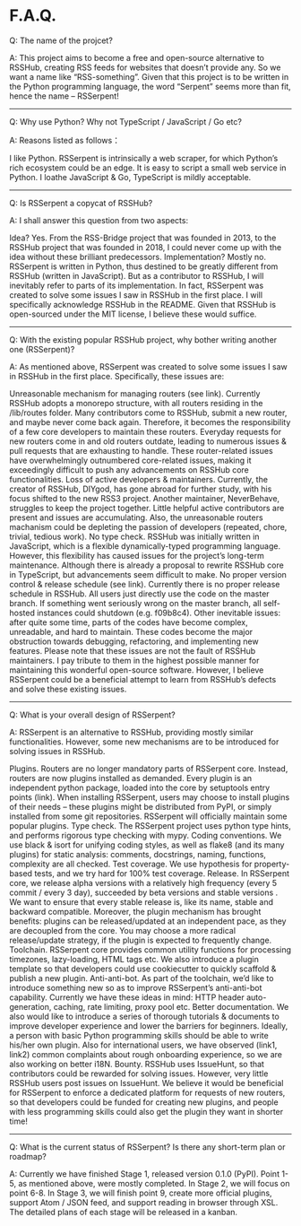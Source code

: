 # F.A.Q.

Q: The name of the projcet?

A: This project aims to become a free and open-source alternative to RSSHub, creating RSS feeds for websites that doesn’t provide any. So we want a name like “RSS-something”. Given that this project is to be written in the Python programming language, the word “Serpent” seems more than fit, hence the name – RSSerpent!

---

Q: Why use Python? Why not TypeScript / JavaScript / Go etc?

A: Reasons listed as follows：

I like Python.
RSSerpent is intrinsically a web scraper, for which Python’s rich ecosystem could be an edge.
It is easy to script a small web service in Python.
I loathe JavaScript & Go, TypeScript is mildly acceptable.

---

Q: Is RSSerpent a copycat of RSSHub?

A: I shall answer this question from two aspects:

Idea? Yes. From the RSS-Bridge project that was founded in 2013, to the RSSHub project that was founded in 2018, I could never come up with the idea without these brilliant predecessors.
Implementation? Mostly no. RSSerpent is written in Python, thus destined to be greatly different from RSSHub (written in JavaScript). But as a contributor to RSSHub, I will inevitably refer to parts of its implementation. In fact, RSSerpent was created to solve some issues I saw in RSSHub in the first place.
I will specifically acknowledge RSSHub in the README. Given that RSSHub is open-sourced under the MIT license, I believe these would suffice.

---

Q: With the existing popular RSSHub project, why bother writing another one (RSSerpent)?

A: As mentioned above, RSSerpent was created to solve some issues I saw in RSSHub in the first place. Specifically, these issues are:

Unreasonable mechanism for managing routers (see link). Currently RSSHub adopts a monorepo structure, with all routers residing in the /lib/routes folder. Many contributors come to RSSHub, submit a new router, and maybe never come back again. Therefore, it becomes the responsibility of a few core developers to maintain these routers. Everyday requests for new routers come in and old routers outdate, leading to numerous issues & pull requests that are exhausting to handle. These router-related issues have overwhelmingly outnumbered core-related issues, making it exceedingly difficult to push any advancements on RSSHub core functionalities.
Loss of active developers & maintainers. Currently, the creator of RSSHub, DIYgod, has gone abroad for further study, with his focus shifted to the new RSS3 project. Another maintainer, NeverBehave, struggles to keep the project together. Little helpful active contributors are present and issues are accumulating. Also, the unreasonable routers machanism could be depleting the passion of developers (repeated, chore, trivial, tedious work).
No type check. RSSHub was initially written in JavaScript, which is a flexible dynamically-typed programming language. However, this flexibility has caused issues for the project’s long-term maintenance. Although there is already a proposal to rewrite RSSHub core in TypeScript, but advancements seem difficult to make.
No proper version control & release schedule (see link). Currently there is no proper release schedule in RSSHub. All users just directly use the code on the master branch. If something went seriously wrong on the master branch, all self-hosted instances could shutdown (e.g. f09b8c4).
Other inevitable issues: after quite some time, parts of the codes have become complex, unreadable, and hard to maintain. These codes become the major obstruction towards debugging, refactoring, and implementing new features.
Please note that these issues are not the fault of RSSHub maintainers. I pay tribute to them in the highest possible manner for maintaining this wonderful open-source software. However, I believe RSSerpent could be a beneficial attempt to learn from RSSHub’s defects and solve these existing issues.

---

Q: What is your overall design of RSSerpent?

A: RSSerpent is an alternative to RSSHub, providing mostly similar functionalities. However, some new mechanisms are to be introduced for solving issues in RSSHub.

Plugins. Routers are no longer mandatory parts of RSSerpent core. Instead, routers are now plugins installed as demanded. Every plugin is an independent python package, loaded into the core by setuptools entry points (link). When installing RSSerpent, users may choose to install plugins of their needs – these plugins might be distributed from PyPI, or simply installed from some git repositories. RSSerpent will officially maintain some popular plugins.
Type check. The RSSerpent project uses python type hints, and performs rigorous type checking with mypy.
Coding conventions. We use black & isort for unifying coding styles, as well as flake8 (and its many plugins) for static analysis: comments, docstrings, naming, functions, complexity are all checked.
Test coverage. We use hypothesis for property-based tests, and we try hard for 100% test coverage.
Release. In RSSerpent core, we release alpha versions with a relatively high frequency (every 5 commit / every 3 day), succeeded by beta versions and stable versions . We want to ensure that every stable release is, like its name, stable and backward compatible. Moreover, the plugin mechanism has brought benefits: plugins can be released/updated at an independent pace, as they are decoupled from the core. You may choose a more radical release/update strategy, if the plugin is expected to frequently change.
Toolchain. RSSerpent core provides common utility functions for processing timezones, lazy-loading, HTML tags etc. We also introduce a plugin template so that developers could use cookiecutter to quickly scaffold & publish a new plugin.
Anti-anti-bot. As part of the toolchain, we’d like to introduce something new so as to improve RSSerpent’s anti-anti-bot capability. Currently we have these ideas in mind: HTTP header auto-generation, caching, rate limiting, proxy pool etc.
Better documentation. We also would like to introduce a series of thorough tutorials & documents to improve developer experience and lower the barriers for beginners. Ideally, a person with basic Python programming skills should be able to write his/her own plugin. Also for international users, we have observed (link1, link2) common complaints about rough onboarding experience, so we are also working on better i18N.
Bounty. RSSHub uses IssueHunt, so that contributors could be rewarded for solving issues. However, very little RSSHub users post issues on IssueHunt. We believe it would be beneficial for RSSerpent to enforce a dedicated platform for requests of new routers, so that developers could be funded for creating new plugins, and people with less programming skills could also get the plugin they want in shorter time!

---

Q: What is the current status of RSSerpent? Is there any short-term plan or roadmap?

A: Currently we have finished Stage 1, released version 0.1.0 (PyPI). Point 1-5, as mentioned above, were mostly completed. In Stage 2, we will focus on point 6-8. In Stage 3, we will finish point 9, create more official plugins, support Atom / JSON feed, and support reading in browser through XSL. The detailed plans of each stage will be released in a kanban.
